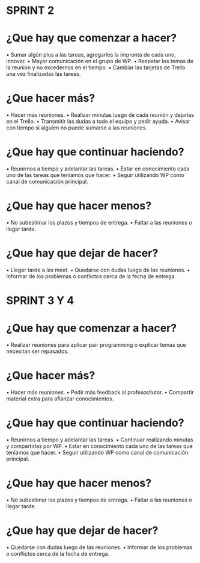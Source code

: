 # SPRINT 2

# ¿Que hay que comenzar a hacer?
• Sumar algún plus a las tareas, agregarles la impronta de cada uno, innovar.
• Mayor comunicación en el grupo de WP.
• Respetar los temas de la reunión y no excedernos en el tiempo.
• Cambiar las tarjetas de Trello una vez finalizadas las tareas.

# ¿Que hacer más?
• Hacer más reuniones.
• Realizar minutas luego de cada reunión y dejarlas en el Trello. 
• Transmitir las dudas a todo el equipo y pedir ayuda.
• Avisar con tiempo si alguien no puede sumarse a las reuniones.

# ¿Que hay que continuar haciendo?
• Reunirnos a tiempo y adelantar las tareas.
• Estar en conocimiento cada uno de las tareas que teníamos que hacer.
• Seguir utilizando WP como canal de comunicación principal.

# ¿Que hay que hacer menos?
• No subestimar los plazos y tiempos de entrega.
• Faltar a las reuniones o llegar tarde.

# ¿Que hay que dejar de hacer?
• Llegar tarde a las meet.
• Quedarse con dudas luego de las reuniones.
• Informar de los problemas o conflictos cerca de la fecha de entrega.



# SPRINT 3 Y 4

# ¿Que hay que comenzar a hacer?
• Realizar reuniones para aplicar pair programming o explicar temas que necesitan ser repasados.

# ¿Que hacer más?
• Hacer más reuniones.
• Pedir más feedback al profesor/tutor.
• Compartir material extra para afianzar conocimientos.

# ¿Que hay que continuar haciendo?
• Reunirnos a tiempo y adelantar las tareas.
• Continuar realizando minutas y compartirlas por WP.
• Estar en conocimiento cada uno de las tareas que teníamos que hacer.
• Seguir utilizando WP como canal de comunicación principal.

# ¿Que hay que hacer menos?
• No subestimar los plazos y tiempos de entrega.
• Faltar a las reuniones o llegar tarde.

# ¿Que hay que dejar de hacer?
• Quedarse con dudas luego de las reuniones.
• Informar de los problemas o conflictos cerca de la fecha de entrega.
